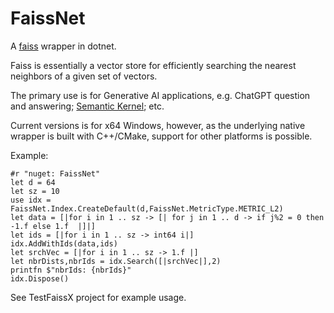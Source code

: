 # FaissNet
A [faiss](https://github.com/facebookresearch/faiss) wrapper in dotnet.

Faiss is essentially a vector store for efficiently searching the nearest neighbors of a given set of vectors.

The primary use is for Generative AI applications, e.g. ChatGPT question and answering; [Semantic Kernel](https://github.com/microsoft/semantic-kernel); etc.

Current versions is for x64 Windows, however, as the underlying native wrapper is built with C++/CMake, support for other platforms is possible.

Example:

```F#
#r "nuget: FaissNet"
let d = 64
let sz = 10
use idx = FaissNet.Index.CreateDefault(d,FaissNet.MetricType.METRIC_L2)
let data = [|for i in 1 .. sz -> [| for j in 1 .. d -> if j%2 = 0 then -1.f else 1.f  |]|] 
let ids = [|for i in 1 .. sz -> int64 i|]
idx.AddWithIds(data,ids)
let srchVec = [|for i in 1 .. sz -> 1.f |]
let nbrDists,nbrIds = idx.Search([|srchVec|],2)
printfn $"nbrIds: {nbrIds}"
idx.Dispose()
```

See TestFaissX project for example usage.


